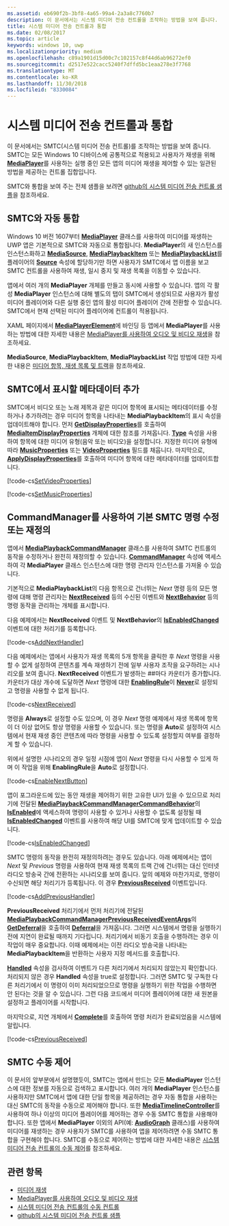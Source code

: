 ```yaml
---
ms.assetid: eb690f2b-3bf8-4a65-99a4-2a3a8c7760b7
description: 이 문서에서는 시스템 미디어 전송 컨트롤을 조작하는 방법을 보여 줍니다.
title: 시스템 미디어 전송 컨트롤과 통합
ms.date: 02/08/2017
ms.topic: article
keywords: windows 10, uwp
ms.localizationpriority: medium
ms.openlocfilehash: c89a1901d15d00c7c102157c8f44d6ab96272ef0
ms.sourcegitcommit: d2517e522cacc5240f7dffd5bc1eaa278e3f7768
ms.translationtype: MT
ms.contentlocale: ko-KR
ms.lasthandoff: 11/30/2018
ms.locfileid: "8330084"
---
```

# <a name="integrate-with-the-system-media-transport-controls"></a>시스템 미디어 전송 컨트롤과 통합

이 문서에서는 SMTC(시스템 미디어 전송 컨트롤)를 조작하는 방법을 보여 줍니다. SMTC는 모든 Windows 10 디바이스에 공통적으로 적용되고 사용자가 재생을 위해 [**MediaPlayer**](https://msdn.microsoft.com/library/windows/apps/Windows.Media.Playback.MediaPlayer)를 사용하는 실행 중인 모든 앱의 미디어 재생을 제어할 수 있는 일관된 방법을 제공하는 컨트롤 집합입니다.

SMTC와 통합을 보여 주는 전체 샘플을 보려면 [github의 시스템 미디어 전송 컨트롤 샘플](https://github.com/Microsoft/Windows-universal-samples/tree/dev/Samples/SystemMediaTransportControls)을 참조하세요.
                    
## <a name="automatic-integration-with-smtc"></a>SMTC와 자동 통합
Windows 10 버전 1607부터 [**MediaPlayer**](https://msdn.microsoft.com/library/windows/apps/Windows.Media.Playback.MediaPlayer) 클래스를 사용하여 미디어를 재생하는 UWP 앱은 기본적으로 SMTC와 자동으로 통합됩니다. **MediaPlayer**의 새 인스턴스를 인스턴스화하고 [**MediaSource**](https://msdn.microsoft.com/library/windows/apps/Windows.Media.Core.MediaSource), [**MediaPlaybackItem**](https://msdn.microsoft.com/library/windows/apps/Windows.Media.Playback.MediaPlaybackItem) 또는 [**MediaPlaybackList**](https://msdn.microsoft.com/library/windows/apps/Windows.Media.Playback.MediaPlaybackList)를 플레이어의 [**Source**](https://msdn.microsoft.com/library/windows/apps/Windows.Media.Playback.MediaPlayer.Source) 속성에 할당하기만 하면 사용자가 SMTC에서 앱 이름을 보고 SMTC 컨트롤을 사용하여 재생, 일시 중지 및 재생 목록을 이동할 수 있습니다. 

앱에서 여러 개의 **MediaPlayer** 개체를 만들고 동시에 사용할 수 있습니다. 앱의 각 활성 **MediaPlayer** 인스턴스에 대해 별도의 탭이 SMTC에서 생성되므로 사용자가 활성 미디어 플레이어와 다른 실행 중인 앱의 활성 미디어 플레이어 간에 전환할 수 있습니다. SMTC에서 현재 선택된 미디어 플레이어에 컨트롤이 적용됩니다.

XAML 페이지에서 [**MediaPlayerElement**](https://msdn.microsoft.com/library/windows/apps/Windows.UI.Xaml.Controls.MediaPlayerElement)에 바인딩 등 앱에서 **MediaPlayer**를 사용하는 방법에 대한 자세한 내용은 [MediaPlayer를 사용하여 오디오 및 비디오 재생](play-audio-and-video-with-mediaplayer.md)을 참조하세요. 

**MediaSource**, **MediaPlaybackItem**, **MediaPlaybackList** 작업 방법에 대한 자세한 내용은 [미디어 항목, 재생 목록 및 트랙](media-playback-with-mediasource.md)을 참조하세요.

## <a name="add-metadata-to-be-displayed-by-the-smtc"></a>SMTC에서 표시할 메타데이터 추가
SMTC에서 비디오 또는 노래 제목과 같은 미디어 항목에 표시되는 메타데이터를 수정하거나 추가하려는 경우 미디어 항목을 나타내는 **MediaPlaybackItem**의 표시 속성을 업데이트해야 합니다. 먼저 [**GetDisplayProperties**](https://msdn.microsoft.com/library/windows/apps/Windows.Media.Playback.MediaPlaybackItem.GetDisplayProperties)를 호출하여 [**MediaItemDisplayProperties**](https://msdn.microsoft.com/library/windows/apps/Windows.Media.Playback.MediaItemDisplayProperties) 개체에 대한 참조를 가져옵니다. [**Type**](https://msdn.microsoft.com/library/windows/apps/Windows.Media.Playback.MediaItemDisplayProperties.Type) 속성을 사용하여 항목에 대한 미디어 유형(음악 또는 비디오)을 설정합니다. 지정한 미디어 유형에 따라 [**MusicProperties**](https://msdn.microsoft.com/library/windows/apps/Windows.Media.Playback.MediaItemDisplayProperties.MusicProperties) 또는 [**VideoProperties**](https://msdn.microsoft.com/library/windows/apps/Windows.Media.Playback.MediaItemDisplayProperties.VideoProperties) 필드를 채웁니다. 마지막으로, [**ApplyDisplayProperties**](https://msdn.microsoft.com/library/windows/apps/mt489923)를 호출하여 미디어 항목에 대한 메타데이터를 업데이트합니다.

[!code-cs[SetVideoProperties](./code/MediaSource_RS1/cs/MainPage.xaml.cs#SnippetSetVideoProperties)]

[!code-cs[SetMusicProperties](./code/MediaSource_RS1/cs/MainPage.xaml.cs#SnippetSetMusicProperties)]

## <a name="use-commandmanager-to-modify-or-override-the-default-smtc-commands"></a>CommandManager를 사용하여 기본 SMTC 명령 수정 또는 재정의
앱에서 [**MediaPlaybackCommandManager**](https://msdn.microsoft.com/library/windows/apps/Windows.Media.Playback.MediaPlaybackCommandManager) 클래스를 사용하여 SMTC 컨트롤의 동작을 수정하거나 완전히 재정의할 수 있습니다. [**CommandManager**](https://msdn.microsoft.com/library/windows/apps/Windows.Media.Playback.MediaPlayer.CommandManager) 속성에 액세스하여 각 **MediaPlayer** 클래스 인스턴스에 대한 명령 관리자 인스턴스를 가져올 수 있습니다.

기본적으로 **MediaPlaybackList**의 다음 항목으로 건너뛰는 *Next* 명령 등의 모든 명령에 대해 명령 관리자는 [**NextReceived**](https://msdn.microsoft.com/library/windows/apps/Windows.Media.Playback.MediaPlaybackCommandManager.NextReceived) 등의 수신된 이벤트와 [**NextBehavior**](https://msdn.microsoft.com/library/windows/apps/Windows.Media.Playback.MediaPlaybackCommandManager.NextBehavior) 등의 명령 동작을 관리하는 개체를 표시합니다. 

다음 예제에서는 **NextReceived** 이벤트 및 **NextBehavior**의 [**IsEnabledChanged**](https://msdn.microsoft.com/library/windows/apps/Windows.Media.Playback.MediaPlaybackCommandManagerCommandBehavior.IsEnabledChanged) 이벤트에 대한 처리기를 등록합니다.

[!code-cs[AddNextHandler](./code/SMTC_RS1/cs/MainPage.xaml.cs#SnippetAddNextHandler)]

다음 예제에서는 앱에서 사용자가 재생 목록의 5개 항목을 클릭한 후 *Next* 명령을 사용할 수 없게 설정하여 콘텐츠를 계속 재생하기 전에 일부 사용자 조작을 요구하려는 시나리오를 보여 줍니다. **NextReceived** 이벤트가 발생하는 ##마다 카운터가 증가합니다. 카운터가 대상 개수에 도달하면 *Next* 명령에 대한 [**EnablingRule**](https://msdn.microsoft.com/library/windows/apps/Windows.Media.Playback.MediaPlaybackCommandManagerCommandBehavior.EnablingRule)이 [**Never**](https://msdn.microsoft.com/library/windows/apps/Windows.Media.Playback.MediaCommandEnablingRule)로 설정되고 명령을 사용할 수 없게 됩니다. 

[!code-cs[NextReceived](./code/SMTC_RS1/cs/MainPage.xaml.cs#SnippetNextReceived)]

명령을 **Always**로 설정할 수도 있으며, 이 경우 *Next* 명령 예제에서 재생 목록에 항목이 더 이상 없어도 항상 명령을 사용할 수 있습니다. 또는 명령을 **Auto**로 설정하여 시스템에서 현재 재생 중인 콘텐츠에 따라 명령을 사용할 수 있도록 설정할지 여부를 결정하게 할 수 있습니다.

위에서 설명한 시나리오의 경우 일정 시점에 앱이 *Next* 명령을 다시 사용할 수 있게 하며 이 작업을 위해 **EnablingRule**을 **Auto**로 설정합니다.

[!code-cs[EnableNextButton](./code/SMTC_RS1/cs/MainPage.xaml.cs#SnippetEnableNextButton)]

앱이 포그라운드에 있는 동안 재생을 제어하기 위한 고유한 UI가 있을 수 있으므로 처리기에 전달된 [**MediaPlaybackCommandManagerCommandBehavior**](https://msdn.microsoft.com/library/windows/apps/Windows.Media.Playback.MediaPlaybackCommandManagerCommandBehavior)의 [**IsEnabled**](https://msdn.microsoft.com/library/windows/apps/Windows.Media.Playback.MediaPlaybackCommandManagerCommandBehavior.IsEnabled)에 액세스하여 명령이 사용할 수 있거나 사용할 수 없도록 설정될 때 [**IsEnabledChanged**](https://msdn.microsoft.com/library/windows/apps/Windows.Media.Playback.MediaPlaybackCommandManagerCommandBehavior.IsEnabledChanged) 이벤트를 사용하여 해당 UI를 SMTC에 맞게 업데이트할 수 있습니다.

[!code-cs[IsEnabledChanged](./code/SMTC_RS1/cs/MainPage.xaml.cs#SnippetIsEnabledChanged)]

SMTC 명령의 동작을 완전히 재정의하려는 경우도 있습니다. 아래 예제에서는 앱이 *Next* 및 *Previous* 명령을 사용하여 현재 재생 목록의 트랙 간에 건너뛰는 대신 인터넷 라디오 방송국 간에 전환하는 시나리오를 보여 줍니다. 앞의 예제와 마찬가지로, 명령이 수신되면 해당 처리기가 등록됩니다. 이 경우 [**PreviousReceived**](https://msdn.microsoft.com/library/windows/apps/Windows.Media.Playback.MediaPlaybackCommandManager.PreviousReceived) 이벤트입니다.

[!code-cs[AddPreviousHandler](./code/SMTC_RS1/cs/MainPage.xaml.cs#SnippetAddPreviousHandler)]

**PreviousReceived** 처리기에서 먼저 처리기에 전달된 [**MediaPlaybackCommandManagerPreviousReceivedEventArgs**](https://msdn.microsoft.com/library/windows/apps/Windows.Media.Playback.MediaPlaybackCommandManagerPreviousReceivedEventArgs)의 [**GetDeferral**](https://msdn.microsoft.com/library/windows/apps/Windows.Media.Playback.MediaPlaybackCommandManagerPreviousReceivedEventArgs.GetDeferral)을 호출하여 [**Deferral**](https://msdn.microsoft.com/library/windows/apps/Windows.Foundation.Deferral)을 가져옵니다. 그러면 시스템에서 명령을 실행하기 전에 지연이 완료될 때까지 기다립니다. 처리기에서 비동기 호출을 수행하려는 경우 이 작업이 매우 중요합니다. 이때 예제에서는 이전 라디오 방송국을 나타내는 **MediaPlaybackItem**을 반환하는 사용자 지정 메서드를 호출합니다.

[**Handled**](https://msdn.microsoft.com/library/windows/apps/Windows.Media.Playback.MediaPlaybackCommandManagerPreviousReceivedEventArgs.Handled) 속성을 검사하여 이벤트가 다른 처리기에서 처리되지 않았는지 확인합니다. 처리되지 않은 경우 **Handled** 속성을 true로 설정합니다. 그러면 SMTC 및 구독한 다른 처리기에서 이 명령이 이미 처리되었으므로 명령을 실행하기 위한 작업을 수행하면 안 된다는 것을 알 수 있습니다. 그런 다음 코드에서 미디어 플레이어에 대한 새 원본을 설정하고 플레이어를 시작합니다.

마지막으로, 지연 개체에서 [**Complete**](https://msdn.microsoft.com/library/windows/apps/Windows.Foundation.Deferral.Complete)를 호출하여 명령 처리가 완료되었음을 시스템에 알립니다.

[!code-cs[PreviousReceived](./code/SMTC_RS1/cs/MainPage.xaml.cs#SnippetPreviousReceived)]
                
## <a name="manual-control-of-the-smtc"></a>SMTC 수동 제어
이 문서의 앞부분에서 설명했듯이, SMTC는 앱에서 만드는 모든 **MediaPlayer** 인스턴스에 대한 정보를 자동으로 검색하고 표시합니다. 여러 개의 **MediaPlayer** 인스턴스를 사용하지만 SMTC에서 앱에 대한 단일 항목을 제공하려는 경우 자동 통합을 사용하는 대신 SMTC의 동작을 수동으로 제어해야 합니다. 또한 [**MediaTimelineController**](https://msdn.microsoft.com/library/windows/apps/Windows.Media.MediaTimelineController)를 사용하여 하나 이상의 미디어 플레이어를 제어하는 경우 수동 SMTC 통합을 사용해야 합니다. 또한 앱에서 **MediaPlayer** 이외의 API(예: [**AudioGraph**](https://msdn.microsoft.com/library/windows/apps/Windows.Media.Audio.AudioGraph) 클래스)를 사용하여 미디어를 재생하는 경우 사용자가 SMTC를 사용하여 앱을 제어하려면 수동 SMTC 통합을 구현해야 합니다. SMTC를 수동으로 제어하는 방법에 대한 자세한 내용은 [시스템 미디어 전송 컨트롤의 수동 제어](system-media-transport-controls.md)를 참조하세요.



## <a name="related-topics"></a>관련 항목
* [미디어 재생](media-playback.md)
* [MediaPlayer를 사용하여 오디오 및 비디오 재생](play-audio-and-video-with-mediaplayer.md)
* [시스템 미디어 전송 컨트롤의 수동 컨트롤](system-media-transport-controls.md)
* [github의 시스템 미디어 전송 컨트롤 샘플](https://github.com/Microsoft/Windows-universal-samples/tree/dev/Samples/SystemMediaTransportControls)
 

 




